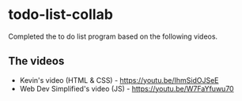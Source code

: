 # todo-list-collab

Completed the to do list program based on the following videos.

## The videos
- Kevin's video (HTML & CSS) - https://youtu.be/IhmSidOJSeE
- Web Dev Simplified's video (JS) - https://youtu.be/W7FaYfuwu70  
